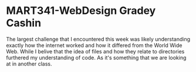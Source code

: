 # MART341-WebDesign Gradey Cashin
The largest challenge that I encountered this week was likely understanding exactly how the internet worked and how it differed from the World Wide Web. While I belive that the idea of files and how they relate to directories furthered my understanding of code. As it's something that we are looking at in another class. 
